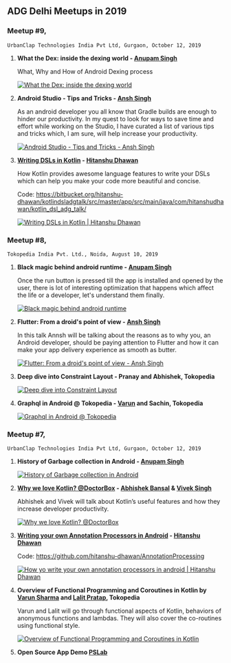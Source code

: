 ## ADG Delhi Meetups in 2019

### Meetup #9, 
    UrbanClap Technologies India Pvt Ltd, Gurgaon, October 12, 2019

1. **What the Dex: inside the dexing world - [Anupam Singh](https://www.linkedin.com/in/anupamsingh0211/)**

    What, Why and How of Android Dexing process
    
    [![What the Dex: inside the dexing world](https://img.youtube.com/vi/OhhehlODrYg/0.jpg)](https://www.youtube.com/watch?v=OhhehlODrYg)

2. **Android Studio - Tips and Tricks - [Ansh Singh](https://www.linkedin.com/in/annsh/)**

    As an android developer you all know that Gradle builds are enough to hinder our productivity. In my quest to look for ways to save time and effort while working on the Studio, I have curated a list of various tips and tricks which, I am sure, will help increase your productivity.
    
    [![Android Studio - Tips and Tricks - Ansh Singh](https://img.youtube.com/vi/zyZNFySAPi4/0.jpg)](https://www.youtube.com/watch?v=zyZNFySAPi4)

3. **[Writing DSLs in Kotlin](https://docs.google.com/presentation/d/1q3QSgrMFp6fAeTpOg_JhPlCyTjlrb5uaaChD5Wzbpuo/) - [Hitanshu Dhawan](https://www.linkedin.com/in/hitanshu-dhawan/)**

    How Kotlin provides awesome language features to write your DSLs which can help you make your code more beautiful and concise.
    
    Code: https://bitbucket.org/hitanshu-dhawan/kotlindsladgtalk/src/master/app/src/main/java/com/hitanshudhawan/kotlin_dsl_adg_talk/

    [![Writing DSLs in Kotlin | Hitanshu Dhawan](https://img.youtube.com/vi/7-ewXYAjeOo/0.jpg)](https://www.youtube.com/watch?v=7-ewXYAjeOo)


### Meetup #8, 
    Tokopedia India Pvt. Ltd., Noida, August 10, 2019

1. **Black magic behind android runtime - [Anupam Singh](https://www.linkedin.com/in/anupamsingh0211/)**

    Once the run button is pressed till the app is installed and opened by the user, there is lot of interesting optimization that happens which affect the life or a developer, let's understand them finally.
    
    [![Black magic behind android runtime](https://img.youtube.com/vi/wa2S_Yz65wY/0.jpg)](https://www.youtube.com/watch?v=wa2S_Yz65wY)

2. **Flutter: From a droid's point of view - [Ansh Singh](https://www.linkedin.com/in/annsh/)**

    In this talk Annsh will be talking about the reasons as to why you, an Android developer, should be paying attention to Flutter and how it can make your app delivery experience as smooth as butter.
    
    [![Flutter: From a droid's point of view - Ansh Singh](https://img.youtube.com/vi/kd5Bi6l6wdc/0.jpg)](https://www.youtube.com/watch?v=kd5Bi6l6wdc)

3. **Deep dive into Constraint Layout - Pranay and Abhishek, Tokopedia**

    [![Deep dive into Constraint Layout](https://img.youtube.com/vi/UKmU0IxJnvs/0.jpg)](https://www.youtube.com/watch?v=UKmU0IxJnvs)

4. **Graphql in Android @ Tokopedia - [Varun](https://www.linkedin.com/in/varun-sharma-a584246b/) and Sachin, Tokopedia**

    [![Graphql in Android @ Tokopedia](https://img.youtube.com/vi/eOVDjLupZFc/0.jpg)](https://www.youtube.com/watch?v=eOVDjLupZFc)


### Meetup #7, 
    UrbanClap Technologies India Pvt Ltd, Gurgaon, October 12, 2019

1. **History of Garbage collection in Android - [Anupam Singh](https://www.linkedin.com/in/anupamsingh0211/)**
    
    [![History of Garbage collection in Android](https://img.youtube.com/vi/NEO5cJQ8F6Q/0.jpg)](https://www.youtube.com/watch?v=NEO5cJQ8F6Q)

2. **[Why we love Kotlin? @DoctorBox](../files/Why%20we%20love%20Kotlin%20in%20DoctorBox.pdf) - [Abhishek Bansal](https://www.linkedin.com/in/abhishek-bansal-5b39011b/) & [Vivek Singh](https://www.linkedin.com/in/viveksingh46bab221)**

    Abhishek and Vivek will talk about Kotlin’s useful features and how they increase developer productivity.
    
    [![Why we love Kotlin? @DoctorBox](https://img.youtube.com/vi/_o5feHorv4k/0.jpg)](https://www.youtube.com/watch?v=_o5feHorv4k)

3. **[Writing your own Annotation Processors in Android](https://docs.google.com/presentation/d/1OtR-5czLrHnZgxrZXoVwftms9WuInwkUKMT3z8nBO-s/edit) - [Hitanshu Dhawan](https://www.linkedin.com/in/hitanshu-dhawan/)**

    Code: https://github.com/hitanshu-dhawan/AnnotationProcessing

    [![How yo write your own annotation processors in android | Hitanshu Dhawan](https://img.youtube.com/vi/jqwW54lZEls/0.jpg)](https://www.youtube.com/watch?v=jqwW54lZEls)

4. **Overview of Functional Programming and Coroutines in Kotlin by [Varun Sharma](https://www.linkedin.com/in/varun-sharma-a584246b/) and [Lalit Pratap](https://www.linkedin.com/in/prataplalit90/), Tokopedia**

    Varun and Lalit will go through functional aspects of Kotlin, behaviors of anonymous functions and lambdas. They will also cover the co-routines using functional style.

    [![Overview of Functional Programming and Coroutines in Kotlin](https://img.youtube.com/vi/swAYA0GAxsM/0.jpg)](https://www.youtube.com/watch?v=swAYA0GAxsM)


5. **Open Source App Demo [PSLab](https://play.google.com/store/apps/details?id=io.pslab)**
